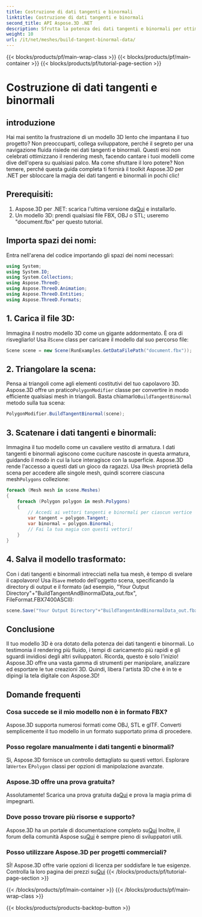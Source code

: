 ```yaml
---
title: Costruzione di dati tangenti e binormali
linktitle: Costruzione di dati tangenti e binormali
second_title: API Aspose.3D .NET
description: Sfrutta la potenza dei dati tangenti e binormali per ottimizzare i tuoi modelli 3D per un rendering più fluido, tempi di caricamento più rapidi e un aumento delle prestazioni.
weight: 10
url: /it/net/meshes/build-tangent-binormal-data/
---
```


{{< blocks/products/pf/main-wrap-class >}}
{{< blocks/products/pf/main-container >}}
{{< blocks/products/pf/tutorial-page-section >}}

# Costruzione di dati tangenti e binormali

## introduzione
Hai mai sentito la frustrazione di un modello 3D lento che impantana il tuo progetto? Non preoccuparti, collega sviluppatore, perché il segreto per una navigazione fluida risiede nei dati tangenti e binormali. Questi eroi non celebrati ottimizzano il rendering mesh, facendo cantare i tuoi modelli come dive dell'opera su qualsiasi palco. Ma come sfruttare il loro potere? Non temere, perché questa guida completa ti fornirà il toolkit Aspose.3D per .NET per sbloccare la magia dei dati tangenti e binormali in pochi clic!

## Prerequisiti:

1.  Aspose.3D per .NET: scarica l'ultima versione da[Qui](https://releases.aspose.com/3d/net/) e installarlo.
2. Un modello 3D: prendi qualsiasi file FBX, OBJ o STL; useremo "document.fbx" per questo tutorial.

## Importa spazi dei nomi:

Entra nell'arena del codice importando gli spazi dei nomi necessari:

```C#
using System;
using System.IO;
using System.Collections;
using Aspose.ThreeD;
using Aspose.ThreeD.Animation;
using Aspose.ThreeD.Entities;
using Aspose.ThreeD.Formats;
```

## 1. Carica il file 3D:

 Immagina il nostro modello 3D come un gigante addormentato. È ora di risvegliarlo! Usa il`Scene` class per caricare il modello dal suo percorso file:

```C#
Scene scene = new Scene(RunExamples.GetDataFilePath("document.fbx"));
```

## 2. Triangolare la scena:

Pensa ai triangoli come agli elementi costitutivi del tuo capolavoro 3D. Aspose.3D offre un pratico`PolygonModifier` classe per convertire in modo efficiente qualsiasi mesh in triangoli. Basta chiamarlo`BuildTangentBinormal` metodo sulla tua scena:

```C#
PolygonModifier.BuildTangentBinormal(scene);
```

## 3. Scatenare i dati tangenti e binormali:

 Immagina il tuo modello come un cavaliere vestito di armatura. I dati tangenti e binormali agiscono come cuciture nascoste in questa armatura, guidando il modo in cui la luce interagisce con la superficie. Aspose.3D rende l'accesso a questi dati un gioco da ragazzi. Usa il`Mesh` proprietà della scena per accedere alle singole mesh, quindi scorrere ciascuna mesh`Polygons` collezione:

```C#
foreach (Mesh mesh in scene.Meshes)
{
    foreach (Polygon polygon in mesh.Polygons)
    {
        // Accedi ai vettori tangenti e binormali per ciascun vertice
        var tangent = polygon.Tangent;
        var binormal = polygon.Binormal;
        // Fai la tua magia con questi vettori!
    }
}
```

## 4. Salva il modello trasformato:

 Con i dati tangenti e binormali intrecciati nella tua mesh, è tempo di svelare il capolavoro! Usa il`Save` metodo dell'oggetto scena, specificando la directory di output e il formato (ad esempio, "Your Output Directory"+"BuildTangentAndBinormalData_out.fbx", FileFormat.FBX7400ASCII):

```C#
scene.Save("Your Output Directory"+"BuildTangentAndBinormalData_out.fbx", FileFormat.FBX7400ASCII);
```

## Conclusione
Il tuo modello 3D è ora dotato della potenza dei dati tangenti e binormali. Lo testimonia il rendering più fluido, i tempi di caricamento più rapidi e gli sguardi invidiosi degli altri sviluppatori. Ricorda, questo è solo l'inizio! Aspose.3D offre una vasta gamma di strumenti per manipolare, analizzare ed esportare le tue creazioni 3D. Quindi, libera l'artista 3D che è in te e dipingi la tela digitale con Aspose.3D!

## Domande frequenti

### Cosa succede se il mio modello non è in formato FBX? 
Aspose.3D supporta numerosi formati come OBJ, STL e glTF. Converti semplicemente il tuo modello in un formato supportato prima di procedere.
### Posso regolare manualmente i dati tangenti e binormali? 
 Sì, Aspose.3D fornisce un controllo dettagliato su questi vettori. Esplorare la`Vertex` E`Polygon` classi per opzioni di manipolazione avanzate.
### Aspose.3D offre una prova gratuita? 
 Assolutamente! Scarica una prova gratuita da[Qui](https://releases.aspose.com/3d/net/) e prova la magia prima di impegnarti.
### Dove posso trovare più risorse e supporto? 
 Aspose.3D ha un portale di documentazione completo su[Qui](https://docs.aspose.com/3d/net/) Inoltre, il forum della comunità Aspose su[Qui](https://forum.aspose.com/) è sempre pieno di sviluppatori utili.
### Posso utilizzare Aspose.3D per progetti commerciali? 
 SÌ! Aspose.3D offre varie opzioni di licenza per soddisfare le tue esigenze. Controlla la loro pagina dei prezzi su[Qui](https://purchase.aspose.com/buy)
{{< /blocks/products/pf/tutorial-page-section >}}

{{< /blocks/products/pf/main-container >}}
{{< /blocks/products/pf/main-wrap-class >}}

{{< blocks/products/products-backtop-button >}}
